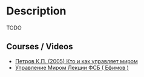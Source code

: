 # Description

TODO


## Courses / Videos

- [Петров К.П. (2005) Кто и как управляет миром](https://youtu.be/3I7_u6tpU7o)
- [Управление Миром Лекции ФСБ ( Ефимов )](https://youtu.be/raFJDUXDTMs)
